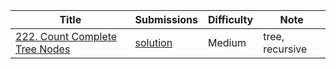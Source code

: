 |Title|Submissions|Difficulty|Note|
|------|------|------|------|
[222. Count Complete Tree Nodes](https://leetcode.com/problems/count-complete-tree-nodes/)|[solution](https://github.com/zybotian/leetcode/blob/master/src/main/java/tree/CountNodes.java)|Medium|tree, recursive|
